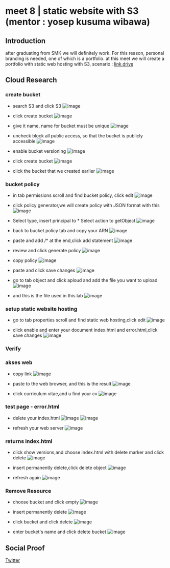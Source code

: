 # meet 8 | static website with S3 (mentor : yosep kusuma wibawa)

## Introduction
after graduating from SMK we will definitely work. For this reason, personal branding is needed, one of which is a portfolio.
at this meet we will create a portfolio with static web hosting with S3,
scenario : [link drive](https://drive.google.com/drive/folders/1bvDF29fPWj0Oa__9FShqNdNa17Hjv5CQ?usp=sharing)

## Cloud Research
### create bucket
- search S3 and click S3
![image](https://user-images.githubusercontent.com/120786669/227778652-4e14cb17-517e-459a-9db0-fc93a430b1ec.png)

- click create bucket
![image](https://user-images.githubusercontent.com/120786669/227778673-f4a9f211-0e02-46d0-85ee-2ceffea1ad6d.png)

- give it name, name for bucket must be unique
![image](https://user-images.githubusercontent.com/120786669/227778697-b11153ec-ca27-4ca5-9a07-a995f63a129b.png)

- uncheck block all public access, so that the bucket is publicly accessible
![image](https://user-images.githubusercontent.com/120786669/227778720-d52ba1d8-2955-4f1b-84d3-e8787f0e9e46.png)

- enable bucket versioning
![image](https://user-images.githubusercontent.com/120786669/227778830-109e03b1-38b5-4768-aa6a-2000aeed907e.png)

- click create bucket
![image](https://user-images.githubusercontent.com/120786669/227778837-b85fccc0-e138-453f-80d0-9975aa54e4d4.png)

- click the bucket that we created earlier
![image](https://user-images.githubusercontent.com/120786669/227778890-41e6a0e8-7b42-4175-accd-9bfce8654651.png)

### bucket policy
- in tab permissions scroll and find bucket policy, click edit
![image](https://user-images.githubusercontent.com/120786669/227778960-454e4e1a-8084-409d-ae71-f075c3f0d1c2.png)

- click policy generator,we will create policy with JSON format with this
![image](https://user-images.githubusercontent.com/120786669/227778988-b002a9f4-0a52-48fc-bf62-cda8086c4c20.png)

- Select type, insert principal to * Select action to getObject
![image](https://user-images.githubusercontent.com/120786669/227779229-b91aae69-4b4e-409c-9168-f5073d888427.png)

- back to bucket policy tab and copy your ARN
![image](https://user-images.githubusercontent.com/120786669/227779260-b82822c1-826c-46b6-815a-b10a47dc2c5d.png)

- paste and add /* at the end,click add statement
![image](https://user-images.githubusercontent.com/120786669/227779276-b9a4b82e-a22d-4a1c-92f0-bc491821f734.png)

- review and click generate policy
![image](https://user-images.githubusercontent.com/120786669/227779394-2135476e-254b-4ae0-8b37-86ec768f95bf.png)

- copy policy
![image](https://user-images.githubusercontent.com/120786669/227779400-e22a95e6-8567-42c9-a454-1d97028b933a.png)

- paste and click save changes
![image](https://user-images.githubusercontent.com/120786669/227779419-54380808-dc80-488e-bc6f-eaa1fe68e765.png)

- go to tab object and click aploud and add the file you want to upload
![image](https://user-images.githubusercontent.com/120786669/227779443-71b4eafc-fe44-4292-9f96-5332d9066aa4.png)

- and this is the file used in this lab
![image](https://user-images.githubusercontent.com/120786669/227779530-7f78504c-f0f9-4244-8dab-8d52b36cec10.png)

### setup static website hosting
- go to tab properties scroll and find static web hosting,click edit
![image](https://user-images.githubusercontent.com/120786669/227779610-24f39408-bd96-4490-b8e4-cecc40187607.png)

- click enable and enter your document index.html and error.html,click save changes
![image](https://user-images.githubusercontent.com/120786669/227779633-91a989a3-81a6-4a74-91ad-3e3fe7465517.png)

### Verify
### akses web 
- copy link
![image](https://user-images.githubusercontent.com/120786669/227779731-7409e8da-3fbf-4069-988d-30f3856b47c7.png)

- paste to the web browser, and this is the result
![image](https://user-images.githubusercontent.com/120786669/227779752-92ffd0ae-3d00-4c13-b9e1-8b7b6d04b30c.png)

- click curriculum vitae,and u find your cv
![image](https://user-images.githubusercontent.com/120786669/227779818-699a7309-01cf-419a-abbc-35138777684f.png)

### test page - error.html
- delete your index.html 
![image](https://user-images.githubusercontent.com/120786669/227779915-6f0216d4-7e0a-4b58-a62c-19012b448af6.png)
![image](https://user-images.githubusercontent.com/120786669/227779918-f1cc1028-2906-4834-87d0-4255bc9ccb23.png)

- refresh your web server
![image](https://user-images.githubusercontent.com/120786669/227779953-0867cd76-aa2d-40c3-9768-d2db893acbf3.png)

### returns index.html
- click show versions,and choose index.html with delete marker and click delete
![image](https://user-images.githubusercontent.com/120786669/227780000-8b52d205-f35f-46d8-a7a8-384d07d30670.png)

- insert permanently delete,click delete object
![image](https://user-images.githubusercontent.com/120786669/227780275-65843986-d33a-495f-a376-dca561eb88ba.png)

- refresh again
![image](https://user-images.githubusercontent.com/120786669/227780090-5e9fbbc0-27b4-46df-bee3-78027eda182e.png)

### Remove Resource
- choose bucket and click empty
![image](https://user-images.githubusercontent.com/120786669/227780887-846aedd0-09a3-456e-9e2e-e0d5815934b0.png)

- insert permanently delete
![image](https://user-images.githubusercontent.com/120786669/227780183-557872da-f25f-47f5-998a-b3894017a1c1.png)

- click bucket and click delete
![image](https://user-images.githubusercontent.com/120786669/227780197-c4c1ea29-7df3-417a-ac0f-2ebb4fe07a8f.png)

- enter bucket's name and click delete bucket
![image](https://user-images.githubusercontent.com/120786669/227780304-9d18897f-e165-433e-b21e-6b9fc12c11d1.png)


## Social Proof

[Twitter](https://twitter.com/tiaradwim1306/status/1639992079748317184)
